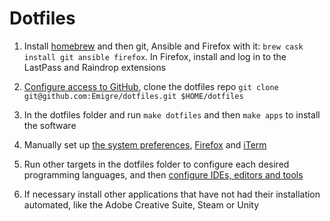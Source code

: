 # Dotfiles

1. Install [homebrew](https://brew.sh/) and then git, Ansible and Firefox with it: `brew cask install git ansible firefox`. In Firefox, install and log in to the LastPass and Raindrop extensions

2. [Configure access to GitHub](docs/GITHUB.md), clone the dotfiles repo `git clone git@github.com:Emigre/dotfiles.git $HOME/dotfiles`

3. In the dotfiles folder and run `make dotfiles` and then `make apps` to install the software

4. Manually set up [the system preferences](docs/OSX.md), [Firefox](docs/FIREFOX.md) and [iTerm](docs/ITERM.md)

5. Run other targets in the dotfiles folder to configure each desired programming languages, and then [configure IDEs, editors and tools](docs/IDES.md)

6. If necessary install other applications that have not had their installation automated, like the Adobe Creative Suite, Steam or Unity
